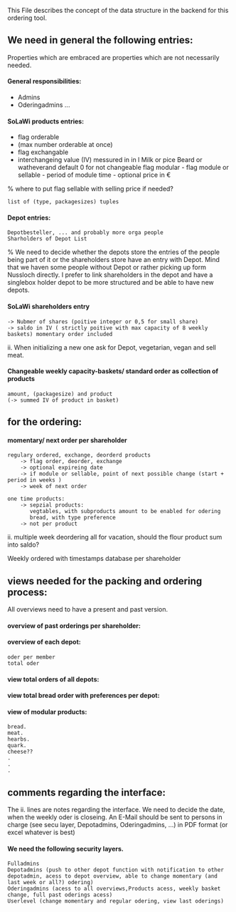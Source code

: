This File describes the concept of the data structure in the backend for this ordering tool.

## We need in general the following entries:
Properties which are embraced are properties which are not necessarily needed.

#### General responsibilities:
-	Admins
-	Oderingadmins ...

#### SoLaWi products entries:
-	flag orderable
-	(max number orderable at once)
-	flag exchangable
-	interchangeing value (IV) messured in in l Milk or pice Beard or watheverand default 0 for not changeable
	flag modular 
		- flag module or sellable
		- period of module time
		- optional price in €

% where to put flag sellable with selling price if needed?

	list of (type, packagesizes) tuples

#### Depot entries:
	Depotbesteller, ... and probably more orga people
	Sharholders of Depot List

% We need to decide whether the depots store the entries of the people being part of it or the shareholders store have an entry with Depot. Mind that we haven some people without Depot or rather picking up form Nussloch directly. I prefer to link shareholders in the depot and have a singlebox holder depot to be more structured and be able to have new depots.

#### SoLaWi shareholders entry
	-> Nubmer of shares (poitive integer or 0,5 for small share)
	-> saldo in IV ( strictly poitive with max capacity of 8 weekly baskets) momentary order included 

ii. When initializing a new one ask for Depot, vegetarian, vegan and sell meat.
	

#### Changeable weekly capacity-baskets/ standard order as collection of products
	amount, (packagesize) and product
	(-> summed IV of product in basket)
	
	
## for the ordering:
#### momentary/ next order per shareholder
	regulary ordered, exchange, deorderd products 
		-> flag order, deorder, exchange
		-> optional expireing date
		-> if module or sellable, point of next possible change (start + period in weeks )
		-> week of next order

	one time products:
		-> sepzial products: 
		   vegtables, with subproducts amount to be enabled for odering
		   bread, with type preference
		-> not per product

ii. multiple week deordering all for vacation, should the flour product sum into saldo?

Weekly ordered with timestamps database per shareholder

## views needed for the packing and ordering process:
 All overviews need to have a present and past version.
#### overview of past orderings per shareholder: 

#### overview of each depot:
	oder per member
	total oder 

#### view total orders of all depots:

#### view total bread order with preferences per depot:

#### view of modular products:
	bread.
	meat.
	hearbs.
	quark.
	cheese??
	.
	.
	.


## comments regarding the interface:

The ii. lines are notes regarding the interface.
We need to decide the date, when the weekly oder is closeing.
An E-Mail should be sent to persons in charge (see secu layer, Depotadmins, Oderingadmins, ...) in PDF format (or excel whatever is best)

#### We need the following security layers.
	Fulladmins
	Depotadmins (push to other depot function with notification to other depotadmin, acess to depot overview, able to change momentary (and last week or all?) odering)
	Oderingadmins (acess to all overviews,Products acess, weekly basket change, full past oderings acess)
	Userlevel (change momentary and regular odering, view last oderings)

